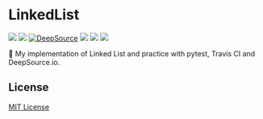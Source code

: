 # LinkedList

![](https://img.shields.io/badge/-status:wip-5319e7.svg)
![](https://img.shields.io/travis/com/NazarPonochevnyi/LinkedList)
[![DeepSource](https://deepsource.io/gh/NazarPonochevnyi/LinkedList.svg/?label=active+issues)](https://deepsource.io/gh/NazarPonochevnyi/LinkedList/?ref=repository-badge)
![](https://img.shields.io/github/license/NazarPonochevnyi/LinkedList)
![](https://img.shields.io/github/languages/code-size/NazarPonochevnyi/LinkedList)
![](https://img.shields.io/github/last-commit/NazarPonochevnyi/LinkedList)

🔗 My implementation of Linked List and practice with pytest, Travis CI and DeepSource.io.

## License
[MIT License](./LICENSE)
